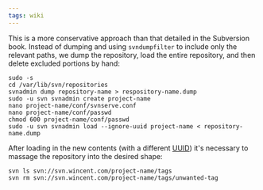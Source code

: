 ```yaml
---
tags: wiki
---
```


This is a more conservative approach than that detailed in the Subversion book. Instead of dumping and using `svndumpfilter` to include only the relevant paths, we dump the repository, load the entire repository, and then delete excluded portions by hand:

    sudo -s
    cd /var/lib/svn/repositories
    svnadmin dump repository-name > respository-name.dump
    sudo -u svn svnadmin create project-name
    nano project-name/conf/svnserve.conf 
    nano project-name/conf/passwd 
    chmod 600 project-name/conf/passwd 
    sudo -u svn svnadmin load --ignore-uuid project-name < repository-name.dump

After loading in the new contents (with a different [UUID](/wiki/UUID)) it's necessary to massage the repository into the desired shape:

    svn ls svn://svn.wincent.com/project-name/tags
    svn rm svn://svn.wincent.com/project-name/tags/unwanted-tag
